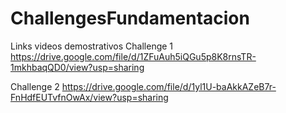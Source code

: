 # ChallengesFundamentacion
Links videos demostrativos 
Challenge 1
https://drive.google.com/file/d/1ZFuAuh5iQGu5p8K8rnsTR-1mkhbaqQD0/view?usp=sharing

Challenge 2
https://drive.google.com/file/d/1yl1U-baAkkAZeB7r-FnHdfEUTvfnOwAx/view?usp=sharing
